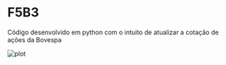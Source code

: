 # F5B3
Código desenvolvido em python com o intuito de atualizar a cotação de ações da Bovespa

![plot](../main/output/Historico_unitario_acao/%.png)
